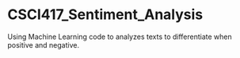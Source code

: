 # CSCI417_Sentiment_Analysis
Using Machine Learning code to analyzes texts to differentiate when positive and negative.
